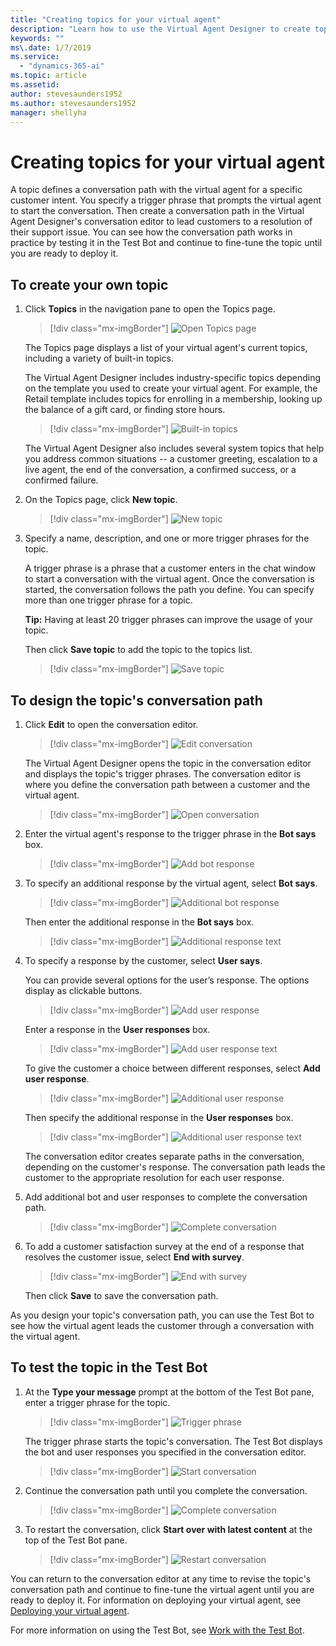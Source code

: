 ```yaml
---
title: "Creating topics for your virtual agent"
description: "Learn how to use the Virtual Agent Designer to create topics for your virtual agent."
keywords: ""
ms\.date: 1/7/2019
ms.service:
  - "dynamics-365-ai"
ms.topic: article
ms.assetid: 
author: stevesaunders1952
ms.author: stevesaunders1952
manager: shellyha
---
```


# Creating topics for your virtual agent

A topic defines a conversation path with the virtual agent for a specific customer intent. You specify a trigger phrase that prompts the virtual agent to start the conversation. Then create a conversation path in the Virtual Agent Designer's conversation editor to lead customers to a resolution of their support issue. You can see how the conversation path works in practice by testing it in the Test Bot and continue to fine-tune the topic until you are ready to deploy it.

## To create your own topic

1. Click **Topics** in the navigation pane to open the Topics page.

   > [!div class="mx-imgBorder"]
   > ![Open Topics page](media/create-topic-1-1.png)

    The Topics page displays a list of your virtual agent's current topics, including a variety of built-in topics.

    The Virtual Agent Designer includes industry-specific topics depending on the template you used to create your virtual agent. For example, the Retail template includes topics for enrolling in a membership, looking up the balance of a gift card, or finding store hours.

   > [!div class="mx-imgBorder"]
   > ![Built-in topics](media/create-topic-1.png)

    The Virtual Agent Designer also includes several system topics that help you address common situations -- a customer greeting, escalation to a live agent, the end of the conversation, a confirmed success, or a confirmed failure.

2. On the Topics page, click **New topic**.

   > [!div class="mx-imgBorder"]
   > ![New topic](media/create-topic-2.png)

3. Specify a name, description, and one or more trigger phrases for the topic.

    A trigger phrase is a phrase that a customer enters in the chat window to start a conversation with the virtual agent. Once the conversation is started, the conversation follows the path you define. You can specify more than one trigger phrase for a topic.

    **Tip:**   Having at least 20 trigger phrases can improve the usage of your topic.

    Then click **Save topic** to add the topic to the topics list.

   > [!div class="mx-imgBorder"]
   > ![Save topic](media/create-topic-3-2.png)

## To design the topic's conversation path

1. Click **Edit** to open the conversation editor.

   > [!div class="mx-imgBorder"]
   > ![Edit conversation](media/create-topic-8-1.png)

    The Virtual Agent Designer opens the topic in the conversation editor and displays the topic's trigger phrases. The conversation editor is where you define the conversation path between a customer and the virtual agent.

   > [!div class="mx-imgBorder"]
   > ![Open conversation](media/create-topic-9.png)

2. Enter the virtual agent's response to the trigger phrase in the **Bot says** box.

   > [!div class="mx-imgBorder"]
   > ![Add bot response](media/create-topic-10.png)

3. To specify an additional response by the virtual agent, select **Bot says**.

   > [!div class="mx-imgBorder"]
   > ![Additional bot response](media/create-topic-11.png)

    Then enter the additional response in the **Bot says** box.

   > [!div class="mx-imgBorder"]
   > ![Additional response text](media/create-topic-12.png)

4. To specify a response by the customer, select **User says**.

    You can provide several options for the user’s response. The options display as clickable buttons.

   > [!div class="mx-imgBorder"]
   > ![Add user response](media/create-topic-13.png)

    Enter a response in the **User responses** box.

   > [!div class="mx-imgBorder"]
   > ![Add user response text](media/create-topic-14.png)

    To give the customer a choice between different responses, select **Add user response**.

   > [!div class="mx-imgBorder"]
   > ![Additional user response](media/create-topic-15.png)

    Then specify the additional response in the **User responses** box.

   > [!div class="mx-imgBorder"]
   > ![Additional user response text](media/create-topic-16.png)

    The conversation editor creates separate paths in the conversation, depending on the customer's response. The conversation path leads the customer to the appropriate resolution for each user response.

5. Add additional bot and user responses to complete the conversation path.

   > [!div class="mx-imgBorder"]
   > ![Complete conversation](media/create-topic-17.png)

6. To add a customer satisfaction survey at the end of a response that resolves the customer issue, select **End with survey**.

   > [!div class="mx-imgBorder"]
   > ![End with survey](media/create-topic-18.png)

   Then click **Save** to save the conversation path.

As you design your topic's conversation path, you can use the Test Bot to see how the virtual agent leads the customer through a conversation with the virtual agent.

## To test the topic in the Test Bot

1. At the **Type your message** prompt at the bottom of the Test Bot pane, enter a trigger phrase for the topic.

   > [!div class="mx-imgBorder"]
   > ![Trigger phrase](media/create-topic-20.png)

    The trigger phrase starts the topic's conversation. The Test Bot displays the bot and user responses you specified in the conversation editor.

   > [!div class="mx-imgBorder"]
   > ![Start conversation](media/create-topic-21.png)

2. Continue the conversation path until you complete the conversation.

   > [!div class="mx-imgBorder"]
   > ![Complete conversation](media/create-topic-22.png)

3. To restart the conversation, click **Start over with latest content** at the top of the Test Bot pane.

   > [!div class="mx-imgBorder"]
   > ![Restart conversation](media/create-topic-23.png)

You can return to the conversation editor at any time to revise the topic's conversation path and continue to fine-tune the virtual agent until you are ready to deploy it. For information on deploying your virtual agent, see [Deploying your virtual agent](getting-started-deploy.md).

For more information on using the Test Bot, see [Work with the Test Bot](how-to-test-bot.md).
